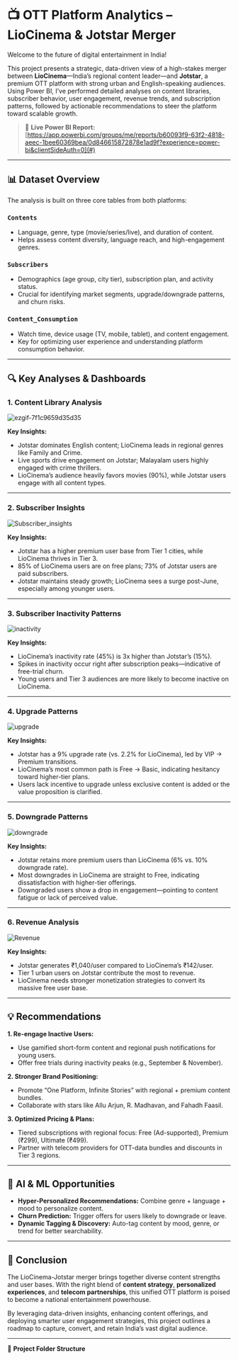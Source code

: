 # 📺 OTT Platform Analytics – LioCinema & Jotstar Merger

Welcome to the future of digital entertainment in India!

This project presents a strategic, data-driven view of a high-stakes merger between **LioCinema**—India’s regional content leader—and **Jotstar**, a premium OTT platform with strong urban and English-speaking audiences. Using Power BI, I’ve performed detailed analyses on content libraries, subscriber behavior, user engagement, revenue trends, and subscription patterns, followed by actionable recommendations to steer the platform toward scalable growth.

> 🔗 **Live Power BI Report:** [https://app.powerbi.com/groups/me/reports/b60093f9-63f2-4818-aeec-1bee60369bea/0d846615872878e1ad9f?experience=power-bi&clientSideAuth=0](#)

---

## 📊 Dataset Overview

The analysis is built on three core tables from both platforms:

### `Contents`
- Language, genre, type (movie/series/live), and duration of content.
- Helps assess content diversity, language reach, and high-engagement genres.

### `Subscribers`
- Demographics (age group, city tier), subscription plan, and activity status.
- Crucial for identifying market segments, upgrade/downgrade patterns, and churn risks.

### `Content_Consumption`
- Watch time, device usage (TV, mobile, tablet), and content engagement.
- Key for optimizing user experience and understanding platform consumption behavior.

---

## 🔍 Key Analyses & Dashboards

### 1. **Content Library Analysis**
![ezgif-7f1c9659d35d35](https://github.com/user-attachments/assets/42438536-725f-4652-be56-fc4581371cec)


**Key Insights:**
- Jotstar dominates English content; LioCinema leads in regional genres like Family and Crime.
- Live sports drive engagement on Jotstar; Malayalam users highly engaged with crime thrillers.
- LioCinema’s audience heavily favors movies (90%), while Jotstar users engage with all content types.

---

### 2. **Subscriber Insights**
![Subscriber_insights](https://github.com/user-attachments/assets/85e2369b-0ea5-40df-9e34-5f36068e6dc9)


**Key Insights:**
- Jotstar has a higher premium user base from Tier 1 cities, while LioCinema thrives in Tier 3.
- 85% of LioCinema users are on free plans; 73% of Jotstar users are paid subscribers.
- Jotstar maintains steady growth; LioCinema sees a surge post-June, especially among younger users.

---

### 3. **Subscriber Inactivity Patterns**
![inactivity](https://github.com/user-attachments/assets/d6900a9a-e7d6-497e-8445-576e78afd408)


**Key Insights:**
- LioCinema’s inactivity rate (45%) is 3x higher than Jotstar’s (15%).
- Spikes in inactivity occur right after subscription peaks—indicative of free-trial churn.
- Young users and Tier 3 audiences are more likely to become inactive on LioCinema.

---

### 4. **Upgrade Patterns**
![upgrade](https://github.com/user-attachments/assets/aa6f0339-1c28-4a61-9196-4f0203375e36)


**Key Insights:**
- Jotstar has a 9% upgrade rate (vs. 2.2% for LioCinema), led by VIP → Premium transitions.
- LioCinema’s most common path is Free → Basic, indicating hesitancy toward higher-tier plans.
- Users lack incentive to upgrade unless exclusive content is added or the value proposition is clarified.

---

### 5. **Downgrade Patterns**
![downgrade](https://github.com/user-attachments/assets/08cd69b6-3d7b-40b4-ab3e-40a00ba3c9e3)


**Key Insights:**
- Jotstar retains more premium users than LioCinema (6% vs. 10% downgrade rate).
- Most downgrades in LioCinema are straight to Free, indicating dissatisfaction with higher-tier offerings.
- Downgraded users show a drop in engagement—pointing to content fatigue or lack of perceived value.

---

### 6. **Revenue Analysis**
![Revenue](https://github.com/user-attachments/assets/84f8cb0c-e02a-45ee-9ed4-384d9ae5e5c1)


**Key Insights:**
- Jotstar generates ₹1,040/user compared to LioCinema’s ₹142/user.
- Tier 1 urban users on Jotstar contribute the most to revenue.
- LioCinema needs stronger monetization strategies to convert its massive free user base.

---

## 💡 Recommendations

**1. Re-engage Inactive Users:**
- Use gamified short-form content and regional push notifications for young users.
- Offer free trials during inactivity peaks (e.g., September & November).

**2. Stronger Brand Positioning:**
- Promote “One Platform, Infinite Stories” with regional + premium content bundles.
- Collaborate with stars like Allu Arjun, R. Madhavan, and Fahadh Faasil.

**3. Optimized Pricing & Plans:**
- Tiered subscriptions with regional focus: Free (Ad-supported), Premium (₹299), Ultimate (₹499).
- Partner with telecom providers for OTT-data bundles and discounts in Tier 3 regions.

---

## 🚀 AI & ML Opportunities

- **Hyper-Personalized Recommendations:** Combine genre + language + mood to personalize content.
- **Churn Prediction:** Trigger offers for users likely to downgrade or leave.
- **Dynamic Tagging & Discovery:** Auto-tag content by mood, genre, or trend for better searchability.

---

## 🎯 Conclusion

The LioCinema-Jotstar merger brings together diverse content strengths and user bases. With the right blend of **content strategy**, **personalized experiences**, and **telecom partnerships**, this unified OTT platform is poised to become a national entertainment powerhouse.

By leveraging data-driven insights, enhancing content offerings, and deploying smarter user engagement strategies, this project outlines a roadmap to capture, convert, and retain India’s vast digital audience.

---

📁 **Project Folder Structure**

